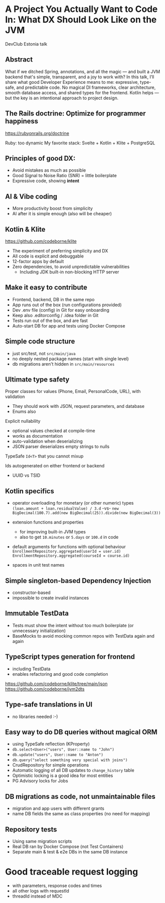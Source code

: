 # A Project You Actually Want to Code In: What DX Should Look Like on the JVM

DevClub Estonia talk

## Abstract

What if we ditched Spring, annotations, and all the magic — and built a JVM backend that's simple, transparent, and a joy to work with? In this talk, I’ll share what good Developer Experience means to me: expressive, type-safe, and predictable code. No magical DI frameworks, clear architecture, smooth database access, and shared types for the frontend. Kotlin helps — but the key is an intentional approach to project design.



## The Rails doctrine: Optimize for programmer happiness

https://rubyonrails.org/doctrine

Ruby: too dynamic
My favorite stack: Svelte + Kotlin + Klite + PostgreSQL


## Principles of good DX:

- Avoid mistakes as much as possible
- Good Signal to Noise Ratio (SNR) = little boilerplate
- Expressive code, showing **intent**



## AI & Vibe coding

- More productivity boost from simplicity
- AI after it is simple enough (also will be cheaper)



## Kotlin & Klite

https://github.com/codeborne/klite

- The experiment of preferring simplicity and DX
- All code is explicit and debuggable
- 12-factor apps by default
- Zero dependencies, to avoid unpredictable vulnerabilities
  - Including JDK built-in non-blocking HTTP server


## Make it easy to contribute

- Frontend, backend, DB in the same repo
- App runs out of the box (run configurations provided)
- Dev .env file (config) in Git for easy onboarding
- Keep also .editorconfig / .idea folder in Git
- Tests run out of the box, and are fast
- Auto-start DB for app and tests using Docker Compose



## Simple code structure
- just src/test, not `src/main/java`
- no deeply nested package names (start with single level)
- db migrations aren't hidden in `src/main/resources`



## Ultimate type safety

Proper classes for values (Phone, Email, PersonalCode, URL), with validation
- They should work with JSON, request parameters, and database
- Enums also


Explicit nullability
- optional values checked at compile-time
- works as documentation
- auto-validation when deserializing
- JSON parser deserializes empty strings to nulls


TypeSafe `Id<T>` that you cannot mixup

Ids autogenerated on either frontend or backend
- UUID vs TSID




## Kotlin specifics

- operator overloading for monetary (or other numeric) types
  `(loan.amount + loan.residualValue) / 3.d`   -vs-
  `new BigDecimal(100.7).add(new BigDecimal(25)).divide(new BigDecimal(3))`

- extension functions and properties
  - for improving built-in JVM types
  - also to get `10.minutes` or `5.days` or `100.d` in code


- default arguments for functions with optional behaviour
  `EnrollmentRepository.aggregated(userId = user.id)`
  `EnrollmentRepository.aggregated(courseId = course.id)`


- spaces in unit test names




## Simple singleton-based Dependency Injection
- constructor-based
- impossible to create invalid instances



## Immutable TestData
- Tests must show the intent without too much boilerplate (or unnecessary initialization)
- BaseMocks to avoid mocking common repos with TestData again and again



## TypeScript types generation for frontend
- including TestData
- enables refactoring and good code completion

https://github.com/codeborne/klite/tree/main/json
https://github.com/codeborne/jvm2dts


## Type-safe translations in UI
- no libraries needed :-)



## Easy way to do DB queries without magical ORM

- using TypeSafe reflection (KProperty)
- `db.select<User>("users", User::name to "John")`
- `db.update("users", User::name to "Anton")`
- `db.query("select something very special with joins")`
- CrudRepository for simple operations
- Automatic logging of all DB updates to `change_history` table
- Optimistic locking is a good idea for most entities
- PG Advisory locks for Jobs



## DB migrations as code, not unmaintainable files
- migration and app users with different grants
- name DB fields the same as class properties (no need for mapping)



## Repository tests
- Using same migration scripts
- Real DB ran by Docker Compose (not Test Containers)
- Separate main & test & e2e DBs in the same DB instance



# Good traceable request logging
- with parameters, response codes and times
- all other logs with requestId
- threadId instead of MDC
